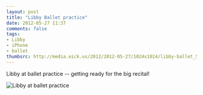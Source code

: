 ```yaml
---
layout: post
title: "Libby Ballet practice"
date: 2012-05-27 11:37
comments: false
tags: 
- Libby
- iPhone
- ballet
thumbsrc: http://media.eick.us/2012/2012-05-27/1024x1024/libby-ballet_Snapseed.jpg
---
```

Libby at ballet practice -- getting ready for the big recital!




![Libby at ballet practice](http://media.eick.us/media/photographs/2012/2012-05-27/libby-ballet_Snapseed.jpg)

